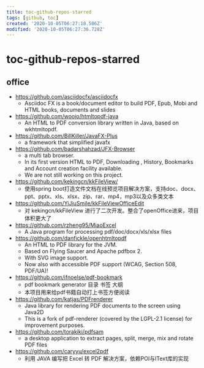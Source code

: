 ```yaml
---
title: toc-github-repos-starred
tags: [github, toc]
created: '2020-10-05T06:27:18.506Z'
modified: '2020-10-05T06:27:36.728Z'
---
```


# toc-github-repos-starred

## office

- https://github.com/asciidocfx/asciidocfx
  - Asciidoc FX is a book/document editor to build PDF, Epub, Mobi and HTML books, documents and slides
- https://github.com/wooio/htmltopdf-java
  - An HTML to PDF conversion library written in Java, based on wkhtmltopdf.
- https://github.com/BillKiller/JavaFX-Plus
  - a framework that simplified javafx
- https://github.com/badarshahzad/JFX-Browser
  - a multi tab browser. 
  - In its first version HTML to PDF, Downloading , History, Bookmarks and Account creation facility available. 
  - We are not still working on this project.
- https://github.com/kekingcn/kkFileView/
  - 使用spring boot打造文件文档在线预览项目解决方案，支持doc、docx、ppt、pptx、xls、xlsx、zip、rar、mp4，mp3以及众多类文本
- https://github.com/YiJiuSmile/kkFileViewOfficeEdit
  - 对 kekingcn/kkFileView 进行了二次开发。整合了openOffice进来，项目体积更大了
- https://github.com/rzheng95/MiaoExcel
  - A Java program for processing pdf/doc/docx/xls/xlsx files
- https://github.com/danfickle/openhtmltopdf
  - An HTML to PDF library for the JVM. 
  - Based on Flying Saucer and Apache pdfbox 2. 
  - With SVG image support. 
  - Now also with accessible PDF support (WCAG, Section 508, PDF/UA)!
- https://github.com/ifnoelse/pdf-bookmark
  - pdf bookmark generator 目录 书签 大纲
  - 本项目用来给pdf书籍自动打上书签方便阅读
- https://github.com/katjas/PDFrenderer
  - Java library for rendering PDF documents to the screen using Java2D
  - This is a fork of pdf-renderer (covered by the LGPL-2.1 license) for improvement purposes.
- https://github.com/torakiki/pdfsam
  - a desktop application to extract pages, split, merge, mix and rotate PDF files
- https://github.com/caryyu/excel2pdf
  - 利用 JAVA 编写把 Excel 转 PDF 解决方案，依赖POI与IText库的实现
